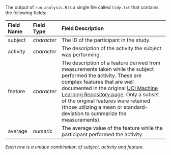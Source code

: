 The output of `run_analysis.R` is a single file called `tidy.txt` that contains the following fields:

| Field Name | Field Type | Field Description |
| :--------- | :--------- | :---------------- |
| subject | *character* | The ID of the participant in the study. |
| activity | *character* | The description of the activity the subject was performing. |
| feature | *character* | The description of a feature derived from measurements taken while the subject performed the activity.  These are complex features that are well documented in the original [UCI Machine Learning Repository page](http://archive.ics.uci.edu/ml/datasets/Human+Activity+Recognition+Using+Smartphones).  Only a subset of the original features were retained (those utilizing a mean or standard-deviation to summarize the measurements). |
| average | *numeric* | The average value of the feature while the participant performed the activity. |

*Each row is a unique combination of subject, activity and feature.*
